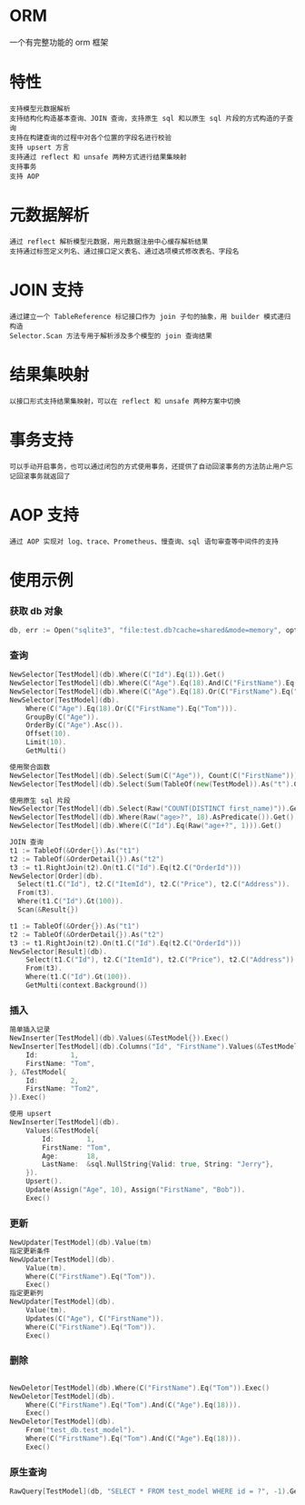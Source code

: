 # ORM
一个有完整功能的 orm 框架

# 特性
    支持模型元数据解析
    支持结构化构造基本查询、JOIN 查询，支持原生 sql 和以原生 sql 片段的方式构造的子查询
    支持在构建查询的过程中对各个位置的字段名进行校验
    支持 upsert 方言
    支持通过 reflect 和 unsafe 两种方式进行结果集映射
    支持事务
    支持 AOP

# 元数据解析
    通过 reflect 解析模型元数据，用元数据注册中心缓存解析结果
    支持通过标签定义列名、通过接口定义表名、通过选项模式修改表名、字段名

# JOIN 支持
    通过建立一个 TableReference 标记接口作为 join 子句的抽象，用 builder 模式递归构造
    Selector.Scan 方法专用于解析涉及多个模型的 join 查询结果

# 结果集映射
    以接口形式支持结果集映射，可以在 reflect 和 unsafe 两种方案中切换

# 事务支持
    可以手动开启事务，也可以通过闭包的方式使用事务，还提供了自动回滚事务的方法防止用户忘记回滚事务就返回了

# AOP 支持
    通过 AOP 实现对 log、trace、Prometheus、慢查询、sql 语句审查等中间件的支持

# 使用示例
### 获取 db 对象
```go
db, err := Open("sqlite3", "file:test.db?cache=shared&mode=memory", opts...)
```

### 查询
```go
NewSelector[TestModel](db).Where(C("Id").Eq(1)).Get()
NewSelector[TestModel](db).Where(C("Age").Eq(18).And(C("FirstName").Eq("Tom"))).Get()
NewSelector[TestModel](db).Where(C("Age").Eq(18).Or(C("FirstName").Eq("Tom"))).Get()
NewSelector[TestModel](db).
    Where(C("Age").Eq(18).Or(C("FirstName").Eq("Tom"))).
    GroupBy(C("Age")).
    OrderBy(C("Age").Asc()).
    Offset(10).
    Limit(10).
    GetMulti()

使用聚合函数
NewSelector[TestModel](db).Select(Sum(C("Age")), Count(C("FirstName"))).Get()
NewSelector[TestModel](db).Select(Sum(TableOf(new(TestModel)).As("t").C("Age"))).Get()

使用原生 sql 片段
NewSelector[TestModel](db).Select(Raw("COUNT(DISTINCT first_name)")).Get()
NewSelector[TestModel](db).Where(Raw("age>?", 18).AsPredicate()).Get()
NewSelector[TestModel](db).Where(C("Id").Eq(Raw("age+?", 1))).Get()

JOIN 查询
t1 := TableOf(&Order{}).As("t1")
t2 := TableOf(&OrderDetail{}).As("t2")
t3 := t1.RightJoin(t2).On(t1.C("Id").Eq(t2.C("OrderId")))
NewSelector[Order](db).
  Select(t1.C("Id"), t2.C("ItemId"), t2.C("Price"), t2.C("Address")).
  From(t3).
  Where(t1.C("Id").Gt(100)).
  Scan(&Result{})

t1 := TableOf(&Order{}).As("t1")
t2 := TableOf(&OrderDetail{}).As("t2")
t3 := t1.RightJoin(t2).On(t1.C("Id").Eq(t2.C("OrderId")))
NewSelector[Result](db).
    Select(t1.C("Id"), t2.C("ItemId"), t2.C("Price"), t2.C("Address")).
    From(t3).
    Where(t1.C("Id").Gt(100)).
    GetMulti(context.Background())
```
### 插入
```go
简单插入记录
NewInserter[TestModel](db).Values(&TestModel{}).Exec()
NewInserter[TestModel](db).Columns("Id", "FirstName").Values(&TestModel{
	Id:        1,
	FirstName: "Tom",
}, &TestModel{
	Id:        2,
	FirstName: "Tom2",
}).Exec()

使用 upsert
NewInserter[TestModel](db).
    Values(&TestModel{
        Id:        1,
        FirstName: "Tom",
        Age:       18,
        LastName:  &sql.NullString{Valid: true, String: "Jerry"},
    }).
    Upsert().
    Update(Assign("Age", 10), Assign("FirstName", "Bob")).
    Exec()
```
### 更新
```go
NewUpdater[TestModel](db).Value(tm)
指定更新条件
NewUpdater[TestModel](db).
    Value(tm).
    Where(C("FirstName").Eq("Tom")).
    Exec()
指定更新列
NewUpdater[TestModel](db).
    Value(tm).
    Updates(C("Age"), C("FirstName")).
    Where(C("FirstName").Eq("Tom")).
    Exec()
```
### 删除
```go

NewDeletor[TestModel](db).Where(C("FirstName").Eq("Tom")).Exec()
NewDeletor[TestModel](db).
    Where(C("FirstName").Eq("Tom").And(C("Age").Eq(18))).
    Exec()
NewDeletor[TestModel](db).
    From("test_db.test_model").
    Where(C("FirstName").Eq("Tom").And(C("Age").Eq(18))).
    Exec()
```
### 原生查询
```go
RawQuery[TestModel](db, "SELECT * FROM test_model WHERE id = ?", -1).Get()

```